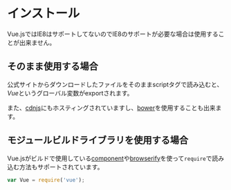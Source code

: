 # インストール

Vue.jsではIE8はサポートしてないのでIE8のサポートが必要な場合は使用することが出来ません。

## そのまま使用する場合

公式サイトからダウンロードしたファイルをそのままscriptタグで読み込むと、*Vue*というグローバル変数がexportされます。

また、[cdnjs](http://cdnjs.com/)にもホスティングされていますし、[bower](http://bower.io/)を使用することも出来ます。

## モジュールビルドライブラリを使用する場合

Vue.jsがビルドで使用している[component](http://component.io/)や[browserify](http://browserify.org/)を使って`require`で読み込む方法もサポートされています。

```javascript
var Vue = require('vue');
```
